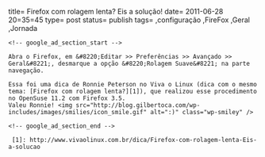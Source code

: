 
title= Firefox com rolagem lenta? Eis a solução!
date= 2011-06-28 20=35=45
type= post
status= publish
tags=
,configuração
,FireFox
,Geral
,Jornada
~~~~~~
<!-- google_ad_section_start -->

Abra o Firefox, em &#8220;Editar >> Preferências >> Avançado >> Geral&#8221;, desmarque a opção &#8220;Rolagem Suave&#8221; na parte navegação.

Essa foi uma dica de Ronnie Peterson no Viva o Linux (dica com o mesmo tema: [Firefox com rolagem lenta?][1]), que realizou esse procedimento no OpenSuse 11.2 com Firefox 3.5.  
Valeu Ronnie! <img src="http://blog.gilbertoca.com/wp-includes/images/smilies/icon_smile.gif" alt=":)" class="wp-smiley" /> 

<!-- google_ad_section_end -->

 [1]: http://www.vivaolinux.com.br/dica/Firefox-com-rolagem-lenta-Eis-a-solucao